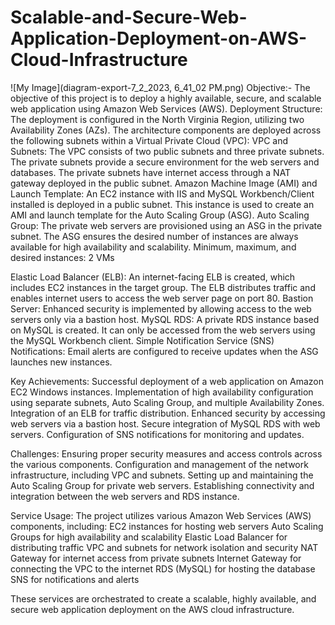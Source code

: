 # Scalable-and-Secure-Web-Application-Deployment-on-AWS-Cloud-Infrastructure
![My Image](diagram-export-7_2_2023, 6_41_02 PM.png)
Objective:-
The objective of this project is to deploy a highly available, secure, and scalable web application using Amazon Web Services (AWS).
Deployment Structure:
The deployment is configured in the North Virginia Region, utilizing two Availability Zones (AZs). The architecture components are deployed across the following subnets within a Virtual Private Cloud (VPC):
VPC and Subnets: The VPC consists of two public subnets and three private subnets. The private subnets provide a secure environment for the web servers and databases. The private subnets have internet access through a NAT gateway deployed in the public subnet.
Amazon Machine Image (AMI) and Launch Template: An EC2 instance with IIS and MySQL Workbench/Client installed is deployed in a public subnet. This instance is used to create an AMI and launch template for the Auto Scaling Group (ASG).
Auto Scaling Group: The private web servers are provisioned using an ASG in the private subnet. The ASG ensures the desired number of instances are always available for high availability and scalability. 
Minimum, maximum, and desired instances: 2 VMs

Elastic Load Balancer (ELB): An internet-facing ELB is created, which includes EC2 instances in the target group. The ELB distributes traffic and enables internet users to access the web server page on port 80.
Bastion Server: Enhanced security is implemented by allowing access to the web servers only via a bastion host.
MySQL RDS: A private RDS instance based on MySQL is created. It can only be accessed from the web servers using the MySQL Workbench client.
Simple Notification Service (SNS) Notifications: Email alerts are configured to receive updates when the ASG launches new instances.

Key Achievements:
Successful deployment of a web application on Amazon EC2 Windows instances.
Implementation of high availability configuration using separate subnets, Auto Scaling Group, and multiple Availability Zones.
Integration of an ELB for traffic distribution.
Enhanced security by accessing web servers via a bastion host.
Secure integration of MySQL RDS with web servers.
Configuration of SNS notifications for monitoring and updates.

Challenges:
Ensuring proper security measures and access controls across the various components.
Configuration and management of the network infrastructure, including VPC and subnets.
Setting up and maintaining the Auto Scaling Group for private web servers.
Establishing connectivity and integration between the web servers and RDS instance.

Service Usage:
The project utilizes various Amazon Web Services (AWS) components, including:
EC2 instances for hosting web servers
Auto Scaling Groups for high availability and scalability
Elastic Load Balancer for distributing traffic
VPC and subnets for network isolation and security
NAT Gateway for internet access from private subnets
Internet Gateway for connecting the VPC to the internet
RDS (MySQL) for hosting the database
SNS for notifications and alerts

These services are orchestrated to create a scalable, highly available, and secure web application deployment on the AWS cloud infrastructure.


